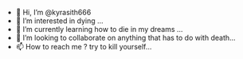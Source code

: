 - 👋 Hi, I’m @kyrasith666
- 👀 I’m interested in dying ...
- 🌱 I’m currently learning how to die in my  dreams ...
- 💞️ I’m looking to collaborate on anything that has to do with death...
- 📫 How to reach me ? try to kill yourself...

<!---
kyrasith666/kyrasith666 is a ✨ special ✨ repository because its `README.md` (this file) appears on your GitHub profile.
You can click the Preview link to take a look at your changes.
--->
